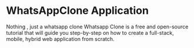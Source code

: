 # WhatsAppClone Application
Nothing , just a whatsapp clone
Whatsapp Clone is a free and open-source tutorial that will guide you step-by-step on how to create a full-stack, mobile, hybrid web application from scratch.
